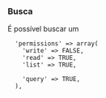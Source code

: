 ### Busca
É possível buscar um

~~~
  'permissions' => array(
    'write' => FALSE,
    'read' => TRUE,
    'list' => TRUE,

    'query' => TRUE,
  ),
~~~
